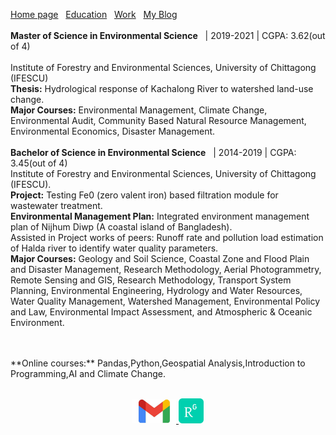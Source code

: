 [Home page](./README.md)&nbsp;&nbsp;&nbsp;[Education](./education.md)&nbsp;&nbsp;&nbsp;[Work](./asset/Work.md)&nbsp;&nbsp;&nbsp;[My Blog](./My_Blog.md)
<br>
<br>
**Master of Science in Environmental Science**&nbsp;&nbsp;&nbsp;|&nbsp;2019-2021&nbsp;|&nbsp;CGPA: 3.62(out of 4)  
<br/>
Institute of Forestry and Environmental Sciences, University of Chittagong (IFESCU)  
**Thesis:** Hydrological response of Kachalong River to watershed land-use change.  
**Major Courses:** Environmental Management, Climate Change, Environmental Audit, Community Based Natural Resource Management, Environmental Economics, Disaster Management.
<br/>
<br/>
**Bachelor of Science in Environmental Science**&nbsp;&nbsp;&nbsp;|&nbsp;2014-2019&nbsp;|&nbsp;CGPA: 3.45(out of 4)
<br/>
Institute of Forestry and Environmental Sciences, University of Chittagong (IFESCU).  
**Project:** Testing Fe0 (zero valent iron) based filtration module for wastewater treatment.  
**Environmental Management Plan:** Integrated environment management plan of Nijhum Diwp (A coastal island of Bangladesh).  
Assisted in Project works of peers: Runoff rate and pollution load estimation of Halda river to identify water quality parameters.  
**Major Courses:** Geology and Soil Science, Coastal Zone and Flood Plain and Disaster Management, Research Methodology, Aerial Photogrammetry, Remote Sensing and GIS, Research Methodology, Transport System Planning, Environmental Engineering, Hydrology and Water Resources, Water Quality Management, Watershed Management, Environmental Policy and Law, Environmental Impact Assessment, and Atmospheric & Oceanic Environment.

<br/>
<br/>
**Online courses:** Pandas,Python,Geospatial Analysis,Introduction to Programming,AI and Climate Change.
<br />
<br />
<p align="center">
  <a href="http://marjinahaque64@gmail.com">
    <img width="70px" src="./images/email_icon.jpg"/>
  </a>
  
  <a href="https://www.researchgate.net/profile/Marjena-Beantha-Haque">
    <img width="40px" src="./images/researchgate_icon.png"/>
  </a>
</p>
